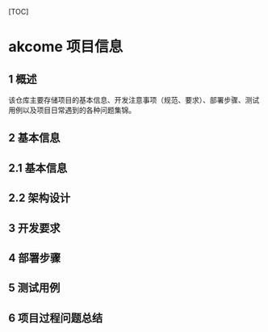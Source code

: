 [TOC]

# akcome 项目信息

## 1 概述

该仓库主要存储项目的基本信息、开发注意事项（规范、要求）、部署步骤、测试用例以及项目日常遇到的各种问题集锦。

## 2 基本信息

## 2.1 基本信息



## 2.2 架构设计

## 3 开发要求



## 4 部署步骤



## 5 测试用例





## 6 项目过程问题总结



